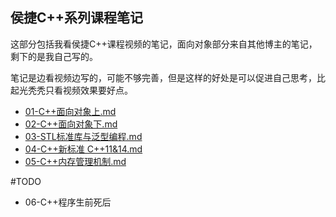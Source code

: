 ## 侯捷C++系列课程笔记

这部分包括我看侯捷C++课程视频的笔记，面向对象部分来自其他博主的笔记，剩下的是我自己写的。

笔记是边看视频边写的，可能不够完善，但是这样的好处是可以促进自己思考，比起光秃秃只看视频效果要好点。


- [01-C++面向对象上.md](01-C++面向对象上.md)
- [02-C++面向对象下.md](02-C++面向对象下.md)
- [03-STL标准库与泛型编程.md](03-STL标准库与泛型编程.md)
- [04-C++新标准 C++11&14.md](04-C++新标准C++11&14.md)
- [05-C++内存管理机制.md](05-C++内存管理机制.md)

#TODO
- 06-C++程序生前死后